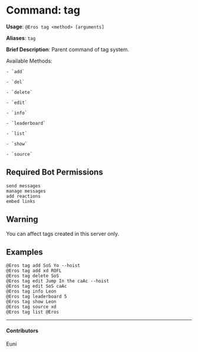 # Command: tag


**Usage**: `@Eros tag <method> [arguments]`

**Aliases**: `tag`

**Brief Description**: Parent command of tag system.

Available Methods:

	- `add`

	- `del`

	- `delete`

	- `edit`

	- `info`

	- `leaderboard`

	- `list`

	- `show`

	- `source`



## Required Bot Permissions

```
send messages
manage messages
add reactions
embed links
```

## Warning


You can affect tags created in this server only.

## Examples

```
@Eros tag add SoS Yo --hoist
@Eros tag add xd ROFL
@Eros tag delete SoS
@Eros tag edit Jump In the caAc --hoist
@Eros tag edit SoS caAc
@Eros tag info Leon
@Eros tag leaderboard 5
@Eros tag show Leon
@Eros tag source xd
@Eros tag list @Eros
```


---

#### Contributors


Euni
